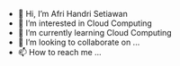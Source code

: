 - 👋 Hi, I’m Afri Handri Setiawan
- 👀 I’m interested in  Cloud Computing
- 🌱 I’m currently learning Cloud Computing
- 💞️ I’m looking to collaborate on ...
- 📫 How to reach me ...

<!---
Afri392/Afri392 is a ✨ special ✨ repository because its `README.md` (this file) appears on your GitHub profile.
You can click the Preview link to take a look at your changes.
--->
